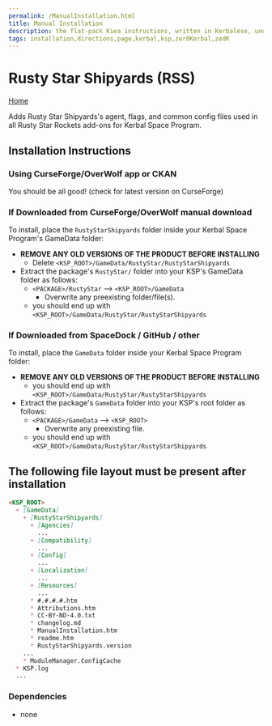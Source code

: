 ```yaml
---
permalink: /ManualInstallation.html
title: Manual Installation
description: the flat-pack Kiea instructions, written in Kerbalese, unusally present
tags: installation,directions,page,kerbal,ksp,zer0Kerbal,zedK
---
```


<!-- ManualInstallation.md v1.1.8.1
Rusty Star Shipyards (RSS)
created: 01 Oct 2019
updated: 29 Jul 2022 -->

<!-- based upon work by Lisias -->

# Rusty Star Shipyards (RSS)

[Home](./index.md)

Adds Rusty Star Shipyards's agent, flags, and common config files used in all Rusty Star Rockets add-ons for Kerbal Space Program.

## Installation Instructions

### Using CurseForge/OverWolf app or CKAN

You should be all good! (check for latest version on CurseForge)

### If Downloaded from CurseForge/OverWolf manual download

To install, place the `RustyStarShipyards` folder inside your Kerbal Space Program's GameData folder:

* **REMOVE ANY OLD VERSIONS OF THE PRODUCT BEFORE INSTALLING**
  * Delete `<KSP_ROOT>/GameData/RustyStar/RustyStarShipyards`
* Extract the package's `RustyStar/` folder into your KSP's GameData folder as follows:
  * `<PACKAGE>/RustyStar` --> `<KSP_ROOT>/GameData`
    * Overwrite any preexisting folder/file(s).
  * you should end up with `<KSP_ROOT>/GameData/RustyStar/RustyStarShipyards`

### If Downloaded from SpaceDock / GitHub / other

To install, place the `GameData` folder inside your Kerbal Space Program folder:

* **REMOVE ANY OLD VERSIONS OF THE PRODUCT BEFORE INSTALLING**
  * you should end up with `<KSP_ROOT>/GameData/RustyStar/RustyStarShipyards`
* Extract the package's `GameData` folder into your KSP's root folder as follows:
  * `<PACKAGE>/GameData` --> `<KSP_ROOT>`
    * Overwrite any preexisting file.
  * you should end up with `<KSP_ROOT>/GameData/RustyStar/RustyStarShipyards`

## The following file layout must be present after installation

```markdown
<KSP_ROOT>
  + [GameData]
    + [RustyStarShipyards]
      + [Agencies]
        ...
      + [Compatibility]
        ...
      + [Config]
        ...
      + [Localization]
        ...
      + [Resources]
        ...
      * #.#.#.#.htm
      * Attributions.htm
      * CC-BY-ND-4.0.txt
      * changelog.md
      * ManualInstallation.htm
      * readme.htm
      * RustyStarShipyards.version
    ...
    * ModuleManager.ConfigCache
  * KSP.log
  ...
```

### Dependencies

* none